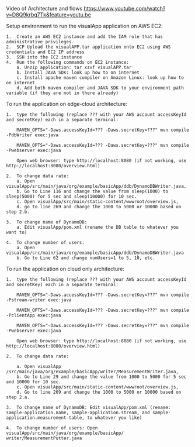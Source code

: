 
Video of Architecture and flows 
https://www.youtube.com/watch?v=D8Q9krbq7Tk&feature=youtu.be

Setup environment to run the visualApp application on AWS EC2:

	1.	Create an AWS EC2 instance and add the IAM role that has administrative privileges.
	2.	SCP Upload the visualAPP.tar application onto EC2 using AWS credentials and EC2 IP address
	3.	SSH into the EC2 instance
	4.	Run the following commands on EC2 instance: 
		a. Unzip application: tar xzvf visualAPP.tar
		b. Install JAVA SDK: look up how to on internet
		c. Install apache maven compiler on Amazon Linux: look up how to on internet
		d. Add both maven compiler and JAVA SDK to your environment path variable (if they are not in there already)

To run the application on edge-cloud architecture: 

	1.	type the following (replace ??? with your AWS account accessKeyId and secretKey) each in a separate terminal:

		MAVEN_OPTS="-Daws.accessKeyId=??? -Daws.secretKey=???" mvn compile -PdbWriter exec:java

		MAVEN_OPTS="-Daws.accessKeyId=??? -Daws.secretKey=???" mvn compile -Pwebserver exec:java

		Open web browser: type http://localhost:8080 (if not working, use http://localhost:8080/overview.html)

	2.	To change data rate:
		a. Open visualApp/src/main/java/org/example/basicApp/ddb/DynamoDBWriter.java, 
		b. Go to Line 116 and change the value from sleep(1000) to sleep(5000) for 5 sec and sleep(10000) for 10 sec.
		c. Open visualApp/src/main/static-content/wwwroot/overview.js, 
		d. go to line 269 and change the 1000 to 5000 or 10000 based on step 2.b.

	3.	To change name of DynamoDB:
		a. Edit visualApp/pom.xml (rename the DB table to whatever you want to)

	4.	To change number of users:
		a. Open visualApp/src/main/java/org/example/basicApp/ddb/DynamoDBWriter.java
		b. Go to Line 62 and change numUsers=1 to 5, 10, etc.

To run the application on cloud only architecture: 

	1.	type the following (replace ??? with your AWS account accessKeyId and secretKey) each in a separate terminal:

		MAVEN_OPTS="-Daws.accessKeyId=??? -Daws.secretKey=???" mvn compile -Pstream-writer exec:java

		MAVEN_OPTS="-Daws.accessKeyId=??? -Daws.secretKey=???" mvn compile -PclientApp exec:java

		MAVEN_OPTS="-Daws.accessKeyId=??? -Daws.secretKey=???" mvn compile -Pwebserver exec:java

		Open web browser: type http://localhost:8080 (if not working, use http://localhost:8080/overview.html)

	2.	To change data rate:

		a. Open visualApp /src/main/java/org/example/basicApp/writer/MeasurementWriter.java, 
		b. Go to Line 29 and change the value from 1000 to 5000 for 5 sec and 10000 for 10 sec.
		c. Open visualApp/src/main/static-content/wwwroot/overview.js, 
		d. Go to line 269 and change the 1000 to 5000 or 10000 based on step 2.a.

	3.	To change name of DynamoDB: Edit visualApp/pom.xml (rename: sample-application.name, sample-application.stream, and sample-application.measurement-table, to whatever you like)

	4.	To change number of users: Open visualApp/src/main/java/org/example/basicApp/ writer/MeasurementPutter.java


